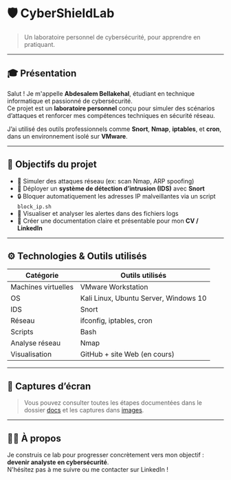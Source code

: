 # 🛡️ CyberShieldLab

> Un laboratoire personnel de cybersécurité, pour apprendre en pratiquant.

---

## 🎓 Présentation

Salut ! Je m'appelle **Abdesalem Bellakehal**, étudiant en technique informatique et passionné de cybersécurité.  
Ce projet est un **laboratoire personnel** conçu pour simuler des scénarios d’attaques et renforcer mes compétences techniques en sécurité réseau.

J’ai utilisé des outils professionnels comme **Snort**, **Nmap**, **iptables**, et **cron**, dans un environnement isolé sur **VMware**.

---

## 🎯 Objectifs du projet

- 🔁 Simuler des attaques réseau (ex: scan Nmap, ARP spoofing)
- 🛑 Déployer un **système de détection d’intrusion (IDS)** avec **Snort**
- 🔒 Bloquer automatiquement les adresses IP malveillantes via un script `block_ip.sh`
- 📝 Visualiser et analyser les alertes dans des fichiers logs
- 📂 Créer une documentation claire et présentable pour mon **CV / LinkedIn**

---

## ⚙️ Technologies & Outils utilisés

| Catégorie            | Outils utilisés                       |
|----------------------|----------------------------------------|
| Machines virtuelles  | VMware Workstation                    |
| OS                   | Kali Linux, Ubuntu Server, Windows 10 |
| IDS                  | Snort                                 |
| Réseau               | ifconfig, iptables, cron              |
| Scripts              | Bash                                   |
| Analyse réseau       | Nmap                                   |
| Visualisation        | GitHub + site Web (en cours)          |

---

## 📸 Captures d’écran

> Vous pouvez consulter toutes les étapes documentées dans le dossier [docs](./docs) et les captures dans [images](./images).

---


## 🙋‍♂️ À propos

Je construis ce lab pour progresser concrètement vers mon objectif :  
**devenir analyste en cybersécurité**.  
N'hésitez pas à me suivre ou me contacter sur LinkedIn !

